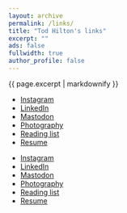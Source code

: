 ```yaml
---
layout: archive
permalink: /links/
title: "Tod Hilton's links"
excerpt: ""
ads: false
fullwidth: true
author_profile: false
---
```


{{ page.excerpt | markdownify }}

* [Instagram](https://instagram.com/HiltonTod)
* [LinkedIn](https://www.linkedin.com/in/todhilton)
* [Mastodon](https://hachyderm.io/@HiltonTod)
* [Photography](https://photos.todhilton.com/)
* [Reading list](/reads/books)
* [Resume](/resume)
  

<div class="grid__wrapper">
  <ul>
    <li><a href="https://instagram.com/HiltonTod">Instagram</a></li>
    <li><a href="https://www.linkedin.com/in/todhilton">LinkedIn</a></li>
    <li><a href="https://hachyderm.io/@HiltonTod">Mastodon</a></li>
    <li><a href="https://photos.todhilton.com/">Photography</a></li>
    <li><a href="/reads/books">Reading list</a></li>
    <li><a href="/resume">Resume</a></li>
  </ul>
</div>

